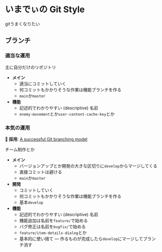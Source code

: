 # いまでぃの Git Style

gitうまくなりたい

## ブランチ

### 適当な運用

主に自分だけのリポジトリ

- **メイン**
  - 適当にコミットしていく
  - 何コミットもかかりそうな作業は機能ブランチを作る
  - `main`か`master`
- **機能**
  - 記述的でわかりやすい (descriptive) 名前
  - `enemy-movement`とか`user-content-cache-key`とか

### 本気の運用

**🧡 採用**: [A successful Git branching model](https://nvie.com/posts/a-successful-git-branching-model/)

チーム制作とか

- **メイン**
  - バージョンアップとか開発の大きな区切りに`develop`からマージしてくる
  - 直接コミットは避ける
  - `main`か`master`
- **開発**
  - コミットしていく
  - 何コミットもかかりそうな作業は機能ブランチを作る
  - 基本`develop`
- **機能**
  - 記述的でわかりやすい (descriptive) 名前
  - 機能追加は名前を`feature/`で始める
  - バグ修正は名前を`bugfix/`で始める
  - `feature/item-details-dialog`とか
  - 基本的に使い捨て ― 作るものが完成したら`develop`にマージしてブランチ消す
